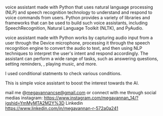  voice assistant made with Python that uses natural language processing (NLP) and speech recognition technology to understand and respond to voice commands from users. Python provides a variety of libraries and frameworks that can be used to build such voice assistants, including SpeechRecognition, Natural Language Toolkit (NLTK), and PyAudio.

voice assistant made with Python works by capturing audio input from a user through the Device microphone, processing it through the speech recognition engine to convert the audio to text, and then using NLP techniques to interpret the user's intent and respond accordingly. The assistant can perform a wide range of tasks, such as answering questions, setting reminders, , playing music, and more.

I used conditional statments to check various conditions. 

This is simple voice assistant to boost the interest towards the AI.

mail me @megavannancse@gmail.com or connect with me through social medias instagram: https://www.instagram.com/megavannan_14/?igshid=YmMyMTA2M2Y%3D Linkedin https://www.linkedin.com/in/megavannan-r-572a0a241
